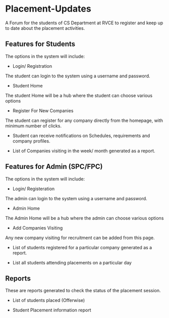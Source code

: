 Placement-Updates
==============

A Forum for the students of CS Department at RVCE to register and keep up to date about the placement activities.

## Features for Students

The options in the system will include:

* Login/ Registration

The student can login to the system using a username and password. 

* Student Home

The student Home will be a hub where the student can choose various options

* Register For New Companies 

The student can register for any company directly from the homepage, with minimum number of clicks.

* Student can receive notifications on Schedules, requirements and company profiles.

* List of Companies visiting in the week/ month generated as a report.


## Features for Admin (SPC/FPC)

The options in the system will include:

* Login/ Registeration

The admin can login to the system using a username and password. 

* Admin Home

The Admin Home will be a hub where the admin can choose various options

* Add Companies Visiting

Any new company visiting for recruitment can be added from this page.

* List of students registered for a particular company generated as a report.

* List all students attending placements on a particular day

## Reports

These are reports generated to check the status of the placement session.

* List of students placed (Offerwise)

* Student Placement information report
